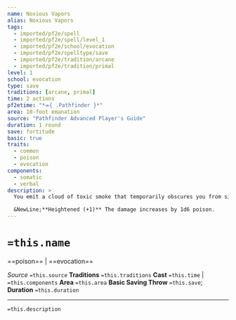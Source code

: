```yaml
---
name: Noxious Vapors
alias: Noxious Vapors
tags:
  - imported/pf2e/spell
  - imported/pf2e/spell/level_1
  - imported/pf2e/school/evocation
  - imported/pf2e/spelltype/save
  - imported/pf2e/tradition/arcane
  - imported/pf2e/tradition/primal
level: 1
school: evocation
type: save
traditions: [arcane, primal]
time: 2 actions
pf2etime: "*⬺{ .Pathfinder }*"
area: 10-foot emanation
source: "Pathfinder Advanced Player's Guide"
duration: 1 round
save: fortitude
basic: true
traits:
  - common
  - poison
  - evocation
components:
  - somatic
  - verbal
description: >
  You emit a cloud of toxic smoke that temporarily obscures you from sight. Each creature except you in the area when you Cast the Spell takes 1d6 poison damage (basic Fortitude save). A creature that critically fails the saving throw also becomes [[Sickened]] 1. All creatures in the area become [[Concealed]], and all creatures outside the smoke become Concealed to creatures within it. This smoke can be dispersed by a strong wind.

  &NewLine;**Heightened (+1)** The damage increases by 1d6 poison.
---
```

# `=this.name`
==poison== | ==evocation==

*Source* `=this.source`
**Traditions** `=this.traditions`
**Cast** `=this.time` | `=this.components`
**Area** `=this.area`
**Basic Saving Throw** `=this.save`; **Duration** `=this.duration`

***
`=this.description`